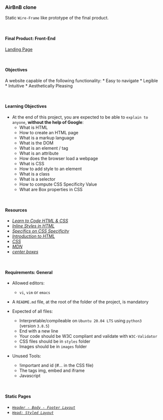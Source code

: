 ### AirBnB clone

Static `Wire-Frame` like prototype of the final product.

<br />

#### Final Product: Front-End

[Landing Page](img/fin-prod.png)

<br />

#### Objectives

A website capable of the following functionality:
    * Easy to navigate
    * Legible
    * Intuitive
    * Aesthetically Pleasing

<br />

#### Learning Objectives

* At the end of this project, you are expected to be able to `explain to anyone`, **without the help of Google**:
    * What is HTML
    * How to create an HTML page
    * What is a markup language
    * What is the DOM
    * What is an element / tag
    * What is an attribute
    * How does the browser load a webpage
    * What is CSS
    * How to add style to an element
    * What is a class
    * What is a selector
    * How to compute CSS Specificity Value
    * What are Box properties in CSS

<br />

#### Resources

* _[Learn to Code HTML & CSS](https://learn.shayhowe.com/html-css/)_
* _[Inline Styles in HTML](https://www.codecademy.com/article/html-inline-styles)_
* _[Specifics on CSS Specificity](https://css-tricks.com/specifics-on-css-specificity/)_
* _[Introduction to HTML](https://developer.mozilla.org/en-US/docs/Learn/HTML/Introduction_to_HTML)_
* _[CSS](https://developer.mozilla.org/en-US/docs/Learn/CSS)_
* _[MDN](https://developer.mozilla.org/en-US/)_
* _[center boxes](https://css-tricks.com/centering-css-complete-guide/)_

<br />

#### Requirements: General

* Allowed editors:
    * `vi`, `vim` or `emacs`

* A `README.md` file, at the root of the folder of the project, is mandatory

* Expected of all files:
    * Interpretable/compileable on `Ubuntu 20.04 LTS` using `python3` (version `3.8.5`)
    * End with a new line
    * Your code should be W3C compliant and validate with `W3C-Validator`
    * CSS files should be in `styles` folder
    * Images should be in `images` folder

* Unused Tools:
    * !important and id (#... in the CSS file)
    * The tags img, embed and iframe
    *  Javascript

<br />

#### Static Pages

* _[`Header - Body - Footer Layout`](0-index.html)_
* _[`Head: Styled Layout`](1-index.html)_

<br />

